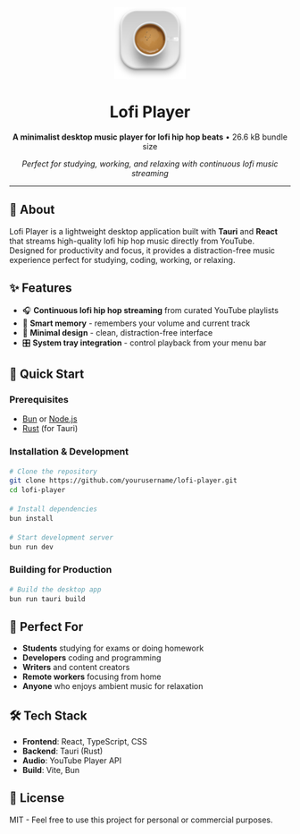 <div align="center">
  <img src="src-tauri/icons/icon.png" alt="Lofi Player" width="128" height="128">
  
  # Lofi Player
  
  **A minimalist desktop music player for lofi hip hop beats** • 26.6 kB bundle size
  
  *Perfect for studying, working, and relaxing with continuous lofi music streaming*
</div>

---

## 🎵 About

Lofi Player is a lightweight desktop application built with **Tauri** and **React** that streams high-quality lofi hip hop music directly from YouTube. Designed for productivity and focus, it provides a distraction-free music experience perfect for studying, coding, working, or relaxing.

## ✨ Features

- 🎧 **Continuous lofi hip hop streaming** from curated YouTube playlists
- 💾 **Smart memory** - remembers your volume and current track
- 🎨 **Minimal design** - clean, distraction-free interface
- 🎛️ **System tray integration** - control playback from your menu bar

## 🚀 Quick Start

### Prerequisites
- [Bun](https://bun.sh/) or [Node.js](https://nodejs.org/)
- [Rust](https://rustup.rs/) (for Tauri)

### Installation & Development

```bash
# Clone the repository
git clone https://github.com/yourusername/lofi-player.git
cd lofi-player

# Install dependencies
bun install

# Start development server
bun run dev
```

### Building for Production

```bash
# Build the desktop app
bun run tauri build
```

## 🎯 Perfect For

- **Students** studying for exams or doing homework
- **Developers** coding and programming
- **Writers** and content creators
- **Remote workers** focusing from home
- **Anyone** who enjoys ambient music for relaxation

## 🛠️ Tech Stack

- **Frontend**: React, TypeScript, CSS
- **Backend**: Tauri (Rust)
- **Audio**: YouTube Player API
- **Build**: Vite, Bun

## 📝 License

MIT - Feel free to use this project for personal or commercial purposes.
